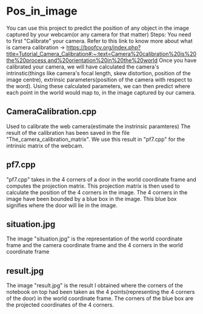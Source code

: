# Pos_in_image
You can use this project to predict the position of any object in the image captured by your webcam(or any camera for that matter)
Steps:
You need to first "Calibrate" your camera. 
Refer to this link to know more about what is camera calibration -> https://boofcv.org/index.php?title=Tutorial_Camera_Calibration#:~:text=Camera%20calibration%20is%20the%20process,and%20orientation%20in%20the%20world
Once you have calibrated your camera, we will have calculated the camera's intrinstic(things like camera's focal length, skew distortion, position of the image centre), extrinsic parameters(position of the camera with respect to the word). Using these calculated parameters, we can then predict where each point in the world would map to, in the image captured by our camera.


## CameraCalibration.cpp
Used to calibrate the web camera(estimate the instrinsic paramteres)
The result of the calibration has been saved in the file "The_camera_calibration_matrix".
We use this result in "pf7.cpp" for the intrinsic matrix of the webcam. 

## pf7.cpp
"pf7.cpp" takes in the 4 corners of a door in the world coordinate frame and computes the projection matrix. 
This projection matrix is then used to calculate the position of the 4 corners in the image. 
The 4 corners in the image have been bounded by a blue box in the image. This blue box signifies where the door will lie in the image.

## situation.jpg
The image "situation.jpg" is the representation of the world coordinate frame and the camera coordinate frame and the 4 corners in the world coordinate frame

## result.jpg
The image "result.jpg" is the result I obtained where the corners of the notebook on top had been taken as the 4 points(representing the 4 corners of the door) in the world coordinate frame. The corners of the blue box are the projected coordinates of the 4 corners.
